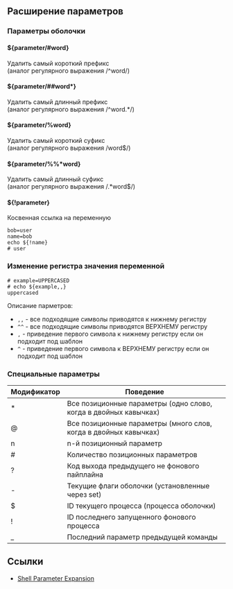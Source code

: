 ## Расширение параметров

### Параметры оболочки

#### ${parameter/#word}
Удалить самый короткий префикс  
(аналог регулярного выражения /^word/)  

#### ${parameter/##word*}
Удалить самый длинный префикс  
(аналог регулярного выражения /^word.*/)  

#### ${parameter/%word}
Удалить самый короткий суфикс  
(аналог регулярного выражения /word$/)  

#### ${parameter/%%*word}
Удалить самый длинный суфикс  
(аналог регулярного выражения /.*word$/)  

#### ${!parameter}
Косвенная ссылка на переменную

```shell
bob=user
name=bob
echo ${!name}
# user
```

### Изменение регистра значения переменной

```
# example=UPPERCASED
# echo ${example,,}
uppercased
```

Описание парметров:

- `,,` - все подходящие символы приводятся к нижнему регистру
- `^^` - все подходящие символы приводятся ВЕРХНЕМУ регистру
- `,` - приведение первого символа к нижнему регистру если он подходит под шаблон
- `^` - приведение первого символа к ВЕРХНЕМУ регистру если он подходит под шаблон


### Cпециальные параметры

| Модификатор | Поведение |
| - | - |
| * | Все позиционные параметры (одно слово, когда в двойных кавычках) |
| @ | Все позиционные параметры (много слов, когда в двойных кавычках) |
| n | n-й позиционный параметр |
| # | Количество позиционных параметров |
| ? | Код выхода предыдущего не фонового пайплайна |
| - | Текущие флаги оболочки (установленные через set) |
| $ | ID текущего процесса (процесса оболочки) |
| ! | ID последнего запущенного фонового процесса  |
| _ | Последний параметр предыдущей команды |

## Ссылки
* [Shell Parameter Expansion](https://www.gnu.org/software/bash/manual/html_node/Shell-Parameter-Expansion.html)
